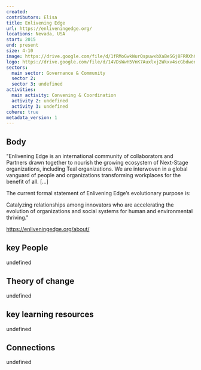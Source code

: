 ```yaml
---
created:
contributors: Elisa
title: Enlivening Edge
url: https://enliveningedge.org/
locations: Nevada, USA
start: 2015
end: present
size: 4-10
image: https://drive.google.com/file/d/1fRMoGwkWurQspuwxbXaBeSGj8FRRXhCw/view?usp=drive_link
logo: https://drive.google.com/file/d/14VDsWwH5VnK7Auxlxj2Wkxv4scGbdwen/view?usp=drive_link
sectors:
  main sector: Governance & Community
  sector 2: 
  sector 3: undefined
activities: 
  main activity: Convening & Coordination
  activity 2: undefined
  activity 3: undefined
cohere: true
metadata_version: 1
---
```



## Body

"Enlivening Edge is an international community of collaborators and Partners drawn together to nourish the growing ecosystem of Next-Stage organizations, including Teal organizations. We are interwoven in a global vanguard of people and organizations transforming workplaces for the benefit of all. [...]

The current formal statement of Enlivening Edge’s evolutionary purpose is:

Catalyzing relationships among innovators who are accelerating the evolution of organizations and social systems for human and environmental thriving."

https://enliveningedge.org/about/

## key People

undefined

## Theory of change

undefined

## key learning resources

undefined

## Connections

undefined

